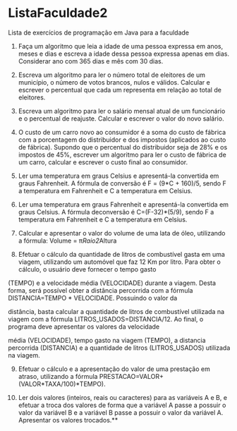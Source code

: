 # ListaFaculdade2
Lista de exercícios de programação em Java para a faculdade
1) Faça um algoritmo que leia a idade de uma pessoa expressa em anos, meses e dias e escreva a idade dessa pessoa expressa apenas em dias. Considerar ano com 365 dias e mês com 30 dias.

2) Escreva um algoritmo para ler o número total de eleitores de um município, o número de votos brancos, nulos e válidos. Calcular e escrever o percentual que cada um representa em relação ao total de eleitores.

3) Escreva um algoritmo para ler o salário mensal atual de um funcionário e o percentual de reajuste. Calcular e escrever o valor do novo salário.

4) O custo de um carro novo ao consumidor é a soma do custo de fábrica com a porcentagem do distribuidor e dos impostos (aplicados ao custo de fábrica). Supondo que o percentual do distribuidor seja de 28% e os impostos de 45%, escrever um algoritmo para ler o custo de fábrica de um carro, calcular e escrever o custo final ao consumidor.

5) Ler uma temperatura em graus Celsius e apresentá-la convertida em graus Fahrenheit. A fórmula de conversão é F = (9*C + 160)/5, sendo F a temperatura em Fahrenheit e C a temperatura em Celsius.

6) Ler uma temperatura em graus Fahrenheit e apresentá-la convertida em graus Celsius. A fórmula deconversão é C=(F-32)*(5/9), sendo F a temperatura em Fahrenheit e C a temperatura em Celsius.

7) Calcular e apresentar o valor do volume de uma lata de óleo, utilizando a fórmula: Volume = π*Raio2*Altura

8) Efetuar o cálculo da quantidade de litros de combustível gasta em uma viagem, utilizando um automóvel que faz 12 Km por litro. Para obter o cálculo, o usuário deve fornecer o tempo gasto

(TEMPO) e a velocidade média (VELOCIDADE) durante a viagem. Desta forma, será possível obter a distância percorrida com a fórmula DISTANCIA=TEMPO * VELOCIDADE. Possuindo o valor da

distância, basta calcular a quantidade de litros de combustível utilizada na viagem com a fórmula LITROS_USADOS=DISTANCIA/12. Ao final, o programa deve apresentar os valores da velocidade

média (VELOCIDADE), tempo gasto na viagem (TEMPO), a distancia percorrida (DISTANCIA) e a quantidade de litros (LITROS_USADOS) utilizada na viagem.

9) Efetuar o cálculo e a apresentação do valor de uma prestação em atraso, utilizando a fórmula PRESTACAO=VALOR+(VALOR*TAXA/100)*TEMPO).

10) Ler dois valores (inteiros, reais ou caracteres) para as variáveis A e B, e efetuar a troca dos valores de forma que a variável A passe a possuir o valor da variável B e a variável B passe a possuir o valor da variável A. Apresentar os valores trocados.**
